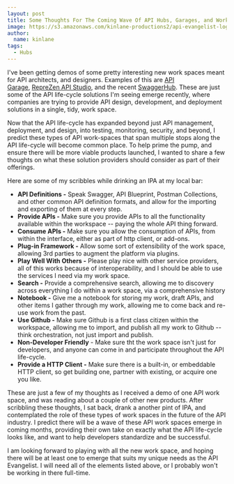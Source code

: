 ```yaml
---
layout: post
title: Some Thoughts For The Coming Wave Of API Hubs, Garages, and Workbenches
image: https://s3.amazonaws.com/kinlane-productions2/api-evangelist-logos/api-evangelist-butterfly-vertical.png
author:
  name: kinlane
tags:
  - Hubs
---
```

I've been getting demos of some pretty interesting new work spaces meant for API architects, and designers. Examples of this are [API Garage](http://apigarage.com/), [RepreZen API Studio](http://www.reprezen.com/), and the recent [SwaggerHub](https://swaggerhub.com). These are just some of the API life-cycle solutions I'm seeing emerge recently, where companies are trying to provide API design, development, and deployment solutions in a single, tidy, work space.

Now that the API life-cycle has expanded beyond just API management, deployment, and design, into testing, monitoring, security, and beyond, I predict these types of API work-spaces that span multiple stops along the API life-cycle will become common place. To help prime the pump, and ensure there will be more viable products launched, I wanted to share a few thoughts on what these solution providers should consider as part of their offerings.

Here are some of my scribbles while drinking an IPA at my local bar:

*   **API Definitions -** Speak Swagger, API Blueprint, Postman Collections, and other common API definition formats, and allow for the importing and exporting of them at every step.
*   **Provide APIs -** Make sure you provide APIs to all the functionality available within the workspace -- paying the whole API thing forward.
*   **Consume APIs -** Make sure you allow the consumption of APIs, from within the interface, either as part of http client, or add-ons.
*   **Plug-in Framework -** Allow some sort of extensibility of the work space, allowing 3rd parties to augment the platform via plugins.
*   **Play Well With Others -** Please play nice with other service providers, all of this works because of interoperability, and I should be able to use the services I need via my work space.
*   **Search -** Provide a comprehensive search, allowing me to discovery across everything I do within a work space, via a comprehensive history
*   **Notebook -** Give me a notebook for storing my work, draft APIs, and other items I gather through my work, allowing me to come back and re-use work from the past.
*   **Use Github -** Make sure Github is a first class citizen within the workspace, allowing me to import, and publish all my work to Github -- think orchestration, not just import and publish.
*   **Non-Developer Friendly** \- Make sure tht the work space isn't just for developers, and anyone can come in and participate throughout the API life-cycle.
*   **Provide a HTTP Client -** Make sure there is a built-in, or embeddable HTTP client, so get building one, partner with existing, or acquire one you like.

These are just a few of my thoughts as I received a demo of one API work space, and was reading about a couple of other new products. After scribbling these thoughts, I sat back, drank a another pint of IPA, and contemplated the role of these types of work spaces in the future of the API industry. I predict there will be a wave of these API work spaces emerge in coming months, providing their own take on exactly what the API life-cycle looks like, and want to help developers standardize and be successful.

I am looking forward to playing with all the new work space, and hoping there will be at least one to emerge that suits my unique needs as the API Evangelist. I will need all of the elements listed above, or I probably won't be working in there full-time.